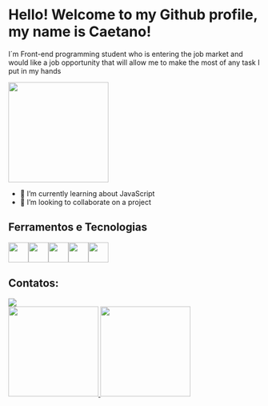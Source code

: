 # Hello! Welcome to my Github profile, my name is Caetano!

I´m Front-end programming student who is entering the job market and would like a job opportunity that will allow me to make the most of any task I put in my hands

<img loading="lazy" src="https://github.com/user-attachments/assets/e002e3e1-7b38-4d63-9df5-a5ebe1d34867" width="200" height="200" />


- 🌱 I’m currently learning about JavaScript
- 👯 I’m looking to collaborate on a project

## Ferramentos e Tecnologias
<img loading="lazy" src="https://cdn.jsdelivr.net/gh/devicons/devicon@latest/icons/azuresqldatabase/azuresqldatabase-original.svg" width="40" height="40" /><img loading="lazy" src="https://cdn.jsdelivr.net/gh/devicons/devicon@latest/icons/csharp/csharp-original.svg" width="40" height="40" /><img loading="lazy" src="https://cdn.jsdelivr.net/gh/devicons/devicon@latest/icons/git/git-original.svg" width="40" height="40" /><img loading="lazy" src="https://cdn.jsdelivr.net/gh/devicons/devicon@latest/icons/javascript/javascript-original.svg" width="40" height="40" /><img loading="lazy" src="https://cdn.jsdelivr.net/gh/devicons/devicon@latest/icons/python/python-original.svg" width="40" height="40" />

## Contatos:

<div>
<a href="https://www.linkedin.com/in/caetano-tagliari-751158291" target="_blank"><img loading="lazy" src="https://img.shields.io/badge/-LinkedIn-%230077B5?style=for-the-badge&logo=linkedin&logoColor=white" target="_blank"></a>   
</div>


<div>
<a href="(https://github.com/Biscoito464)">
<img loading="lazy" height="180em" src="https://github-readme-stats.vercel.app/api/top-langs/?username=Biscoito464&layout=compact&langs_count=7&theme=dracula"/>
<img loading="lazy" height="180em" src="https://github-readme-stats.vercel.app/api?username=Biscoito464&show_icons=true&theme=dracula&include_all_commits=true&count_private=true"/>


